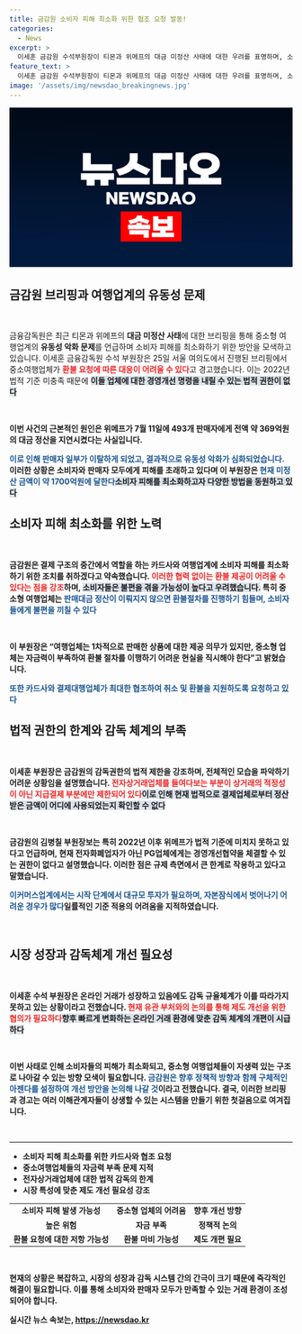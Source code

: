 ```yaml
---
title: 금감원 소비자 피해 최소화 위한 협조 요청 발동!
categories:
  - News
excerpt: >
  이세훈 금감원 수석부원장이 티몬과 위메프의 대금 미정산 사태에 대한 우려를 표명하며, 소비자 피해 최소화를 위한 카드사와 여행업계의 협조를 촉구했다. 그러나 중소형 여행업체의 자금력 부족으로 환불 처리에 어려움을 겪을 수 있다는 경고도 전했다.
feature_text: >
  이세훈 금감원 수석부원장이 티몬과 위메프의 대금 미정산 사태에 대한 우려를 표명하며, 소비자 피해 최소화를 위한 카드사와 여행업계의 협조를 촉구했다. 그러나 중소형 여행업체의 자금력 부족으로 환불 처리에 어려움을 겪을 수 있다는 경고도 전했다.
image: '/assets/img/newsdao_breakingnews.jpg'
---
```


<p><img src="/assets/img/newsdao_breakingnews.jpg" alt="bookingtag 속보" /></p>

<h2 data-ke-size="size26">금감원 브리핑과 여행업계의 유동성 문제</h2>

<p data-ke-size="size16">&nbsp;</p> 

<p>금융감독원은 최근 티몬과 위메프의 <b>대금 미정산 사태</b>에 대한 브리핑을 통해 중소형 여행업계의 <b>유동성 악화 문제</b>를 언급하며 소비자 피해를 최소화하기 위한 방안을 모색하고 있습니다. 이세훈 금융감독원 수석 부원장은 25일 서울 여의도에서 진행된 브리핑에서 중소여행업체가 <b><span style="color: #ee2323;">환불 요청에 따른 대응이 어려울 수 있다</span></b>고 경고했습니다. 이는 2022년 법적 기준 미충족 때문에 <b><span style="background-color: #21538527;">이들 업체에 대한 경영개선 명령을 내릴 수 있는 법적 권한이 없다</span></b는 점에서도 심각성을 더하고 있습니다. </p>

<p><br></p>

<p data-ke-size="size16">이번 사건의 근본적인 원인은 위메프가 7월 11일에 493개 판매자에게 전액 약 369억원의 대금 정산을 지연시켰다는 사실입니다.</p> <b><span style="color: #1a5490;">이로 인해 판매자 일부가 이탈하게 되었고, 결과적으로 유동성 악화가 심화되었습니다.</span></b> 이러한 상황은 <b>소비자와 판매자 모두에게 피해를 초래</b>하고 있다며 이 부원장은 <b><span style="color: #1a5490;">현재 미정산 금액이 약 1700억원에 달한다</span></b고 밝혔습니다. 이에 따라 중간 결제를 경유한 카드사 및 여행업계에 협조를 요청하며, <b><span style="background-color: #21538527;">소비자 피해를 최소화하고자 다양한 방법을 동원하고 있다</span></b고 덧붙였습니다. 

<p data-ke-size="size16">&nbsp;</p>

<h2 data-ke-size="size26">소비자 피해 최소화를 위한 노력</h2>

<p data-ke-size="size16">&nbsp;</p>

<p>금감원은 결제 구조의 중간에서 역할을 하는 카드사와 여행업계에 <b>소비자 피해를 최소화하기 위한 조치를 취하겠다</b>고 약속했습니다. <b><span style="color: #ee2323;">이러한 협력 없이는 환불 제공이 어려울 수 있다는 점을 강조</span></b>하며, <b><span style="background-color: #21538527;">소비자들은 불편을 겪을 가능성이 높다고 우려했습니다.</span></b> 특히 중소형 여행업체는 <b><span style="color: #1a5490;">판매대금 정산이 이뤄지지 않으면 환불절차를 진행하기 힘들며, 소비자들에게 불편을 끼칠 수 있다</span></b고 전했습니다. </p>

<p><br></p>

<p data-ke-size="size16">이 부원장은 “여행업체는 1차적으로 판매한 상품에 대한 제공 의무가 있지만, 중소형 업체는 자금력이 부족하여 환불 절차를 이행하기 어려운 현실을 직시해야 한다”고 밝혔습니다.</p> <b><span style="color: #1a5490;">또한 카드사와 결제대행업체가 최대한 협조하여 취소 및 환불을 지원하도록 요청하고 있다</span></b고 전했습니다. 

<p data-ke-size="size16">&nbsp;</p>

<h2 data-ke-size="size26">법적 권한의 한계와 감독 체계의 부족</h2>

<p data-ke-size="size16">&nbsp;</p>

<p>이세훈 부원장은 금감원의 <b>감독권한의 법적 제한</b>을 강조하며, 전체적인 모습을 파악하기 어려운 상황임을 설명했습니다. <b><span style="color: #ee2323;">전자상거래업체를 들여다보는 부분이 상거래의 적정성이 아닌 지급결제 부분에만 제한되어 있다</span></b고 덧붙였습니다. <b><span style="background-color: #21538527;">이로 인해 현재 법적으로 결제업체로부터 정산 받은 금액이 어디에 사용되었는지 확인할 수 없다</span></b는 점이 문제로 지적되었습니다. </p>

<p><br></p>

<p data-ke-size="size16">금감원의 김병칠 부원장보는 특히 2022년 이후 위메프가 법적 기준에 미치지 못하고 있다고 언급하며, <b>현재 전자화폐업자가 아닌 PG업체에게는 경영개선협약을 체결할 수 있는 권한이 없다</b>고 설명했습니다. 이러한 점은 규제 측면에서 큰 한계로 작용하고 있다고 말했습니다. </p> <b><span style="color: #1a5490;">이커머스업계에서는 시작 단계에서 대규모 투자가 필요하며, 자본잠식에서 벗어나기 어려운 경우가 많다</span></b고 강조하며, <b>일률적인 기준 적용의 어려움을 지적</b>하였습니다. 

<p data-ke-size="size16">&nbsp;</p>

<h2 data-ke-size="size26">시장 성장과 감독체계 개선 필요성</h2>

<p data-ke-size="size16">&nbsp;</p>

<p>이세훈 수석 부원장은 온라인 거래가 성장하고 있음에도 <b>감독 규율체계가 이를 따라가지 못하고 있는 상황</b>이라고 전했습니다. <b><span style="color: #ee2323;">현재 유관 부처와의 논의를 통해 제도 개선을 위한 협의가 필요하다</span></b고 말하며, <b><span style="background-color: #21538527;">향후 빠르게 변화하는 온라인 거래 환경에 맞춘 감독 체계의 개편이 시급하다</span></b고 강조했습니다. </p>

<p><br></p>

<p data-ke-size="size16">이번 사태로 인해 소비자들의 피해가 최소화되고, 중소형 여행업체들이 자생력 있는 구조로 나아갈 수 있는 방향 모색이 필요합니다. <b><span style="color: #1a5490;">금감원은 향후 정책적 방향과 함께 구체적인 아젠다를 설정하여 개선 방안을 논의해 나갈 것</span></b>이라고 전했습니다. 결국, 이러한 브리핑과 경고는 여러 이해관계자들이 상생할 수 있는 시스템을 만들기 위한 첫걸음으로 여겨집니다.</p> 

<p data-ke-size="size16">&nbsp;</p> 

<hr style="height: 1px; border: none; background: #000;">

<ul>
<li>소비자 피해 최소화를 위한 카드사와 협조 요청</li>
<li>중소여행업체들의 자금력 부족 문제 지적</li>
<li>전자상거래업체에 대한 법적 감독의 한계</li>
<li>시장 특성에 맞춘 제도 개선 필요성 강조</li>
</ul>

<table style="width: 100%;">
    <tbody>
        <tr>
            <td style="text-align: center; height: 17px;"><b>소비자 피해 발생 가능성</b></td>
            <td style="text-align: center; height: 17px;"><b>중소형 업체의 어려움</b></td>
            <td style="text-align: center; height: 17px;"><b>향후 개선 방향</b></td>
        </tr>
        <tr>
            <td style="text-align: center; height: 17px;"><b>높은 위험</b></td>
            <td style="text-align: center; height: 17px;"><b>자금 부족</b></td>
            <td style="text-align: center; height: 17px;"><b>정책적 논의</b></td>
        </tr>
        <tr>
            <td style="text-align: center; height: 17px;"><b>환불 요청에 대한 저항 가능성</b></td>
            <td style="text-align: center; height: 17px;"><b>환불 마비 가능성</b></td>
            <td style="text-align: center; height: 17px;"><b>제도 개편 필요</b></td>
        </tr>
    </tbody>
</table>

<p data-ke-size="size16">&nbsp;</p> 

<p>현재의 상황은 복잡하고, 시장의 성장과 감독 시스템 간의 간극이 크기 때문에 즉각적인 해결이 필요합니다. 이를 통해 소비자와 판매자 모두가 만족할 수 있는 거래 환경이 조성되어야 합니다.</p>
실시간 뉴스 속보는, <a href="https://newsdao.kr" rel="dofollow">https://newsdao.kr</a>


